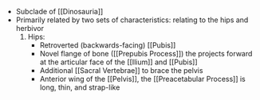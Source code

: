 - Subclade of [[Dinosauria]]
- Primarily related by two sets of characteristics: relating to the hips and herbivor
	1. Hips:
		- Retroverted (backwards-facing) [[Pubis]]
		- Novel flange of bone ([[Prepubis Process]]) the projects forward at the articular face of the [[Ilium]] and [[Pubis]]
		- Additional [[Sacral Vertebrae]] to brace the pelvis
		- Anterior wing of the [[Pelvis]], the [[Preacetabular Process]] is long, thin, and strap-like
  